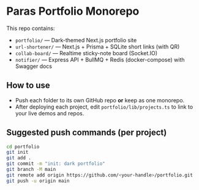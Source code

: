 
# Paras Portfolio Monorepo

This repo contains:
- `portfolio/` — Dark-themed Next.js portfolio site
- `url-shortener/` — Next.js + Prisma + SQLite short links (with QR)
- `collab-board/` — Realtime sticky-note board (Socket.IO)
- `notifier/` — Express API + BullMQ + Redis (docker-compose) with Swagger docs

## How to use
- Push each folder to its own GitHub repo **or** keep as one monorepo.
- After deploying each project, edit `portfolio/lib/projects.ts` to link to your live demos and repos.

## Suggested push commands (per project)
```bash
cd portfolio
git init
git add .
git commit -m "init: dark portfolio"
git branch -M main
git remote add origin https://github.com/<your-handle>/portfolio.git
git push -u origin main
```
